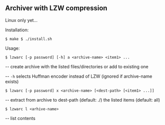 ## Archiver with LZW compression

Linux only yet...

Installation:

``
$ make
$ ./install.sh
``

Usage:

`$ lzwarc [-p password] [-h] a <archive-name> <item1> ...`

-- create archive with the listed files/directories or add to existing one

-- `-h` selects Huffman encoder instead of LZW (ignored if archive-name exists)

`$ lzwarc [-p password] x <archive-name> [<dest-path> [<item1> ...]]`

-- extract from archive to dest-path (default: ./) the listed items (default: all)

`$ lzwarc l <arhive-name>`

-- list contents
